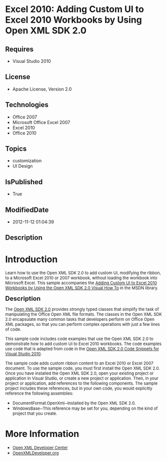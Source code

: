 # Excel 2010: Adding Custom UI to Excel 2010 Workbooks by Using Open XML SDK 2.0
## Requires
* Visual Studio 2010
## License
* Apache License, Version 2.0
## Technologies
* Office 2007
* Microsoft Office Excel 2007
* Excel 2010
* Office 2010
## Topics
* customization
* UI Design
## IsPublished
* True
## ModifiedDate
* 2012-11-12 01:04:39
## Description

<h1>Introduction</h1>
<p><span style="font-size:small">Learn how to use the Open XML SDK 2.0 to add custom UI, modifying the ribbon, to a Microsoft Excel 2010 or 2007 workbook, without loading the workbook into Microsoft Excel. This sample accompanies the
<a href="http://msdn.microsoft.com/en-us/library/hh832141.aspx">Adding Custom UI to Excel 2010 Workbooks by Using the Open XML SDK 2.0 Visual How To</a> in the MSDN library.</span></p>
<p><span style="font-size:20px; font-weight:bold">Description</span></p>
<p><span style="font-size:small">The <a href="http://www.microsoft.com/download/en/details.aspx?displaylang=en&id=5124">
Open XML SDK 2.0</a> provides strongly typed classes that simplify the task of manipulating the Office Open XML file formats. The classes in the Open XML SDK 2.0 encapsulate many common tasks that developers perform on Office Open XML packages, so that you
 can perform complex operations with just a few lines of code.</span></p>
<p><span style="font-size:small">This sample code includes code examples that use the Open XML SDK 2.0 to demonstrate how to add custom UI to Excel 2010 workbooks. The code examples use code that is adapted from code in the
<a href="http://www.microsoft.com/download/en/details.aspx?displaylang=en&id=17985">
Open XML SDK 2.0 Code Snippets for Visual Studio 2010</a>.</span></p>
<p><span style="font-size:small">The sample code adds custom ribbon content to an Excel 2010 or Excel 2007 document. To use the sample code, you must first install the Open XML SDK 2.0. Once you have installed the Open XML SDK 2.0, open your existing project
 or application in Visual Studio, or create a new project or application. Then, in your project or application, add references to the following components. The sample project includes these references, but in your own code, you would explicitly reference the
 following assemblies:</span></p>
<ul>
<li><span style="font-size:small">DocumentFormat.OpenXml─Installed by the Open XML SDK 2.0.</span>
</li><li><span style="font-size:small">WindowsBase─This reference may be set for you, depending on the kind of project that you create.&nbsp;</span>
</li></ul>
<h1>More Information</h1>
<ul>
<li><a href="http://msdn.microsoft.com/en-us/office/bb265236.aspx"></a><span style="font-size:small"><a href="http://msdn.microsoft.com/en-us/office/bb265236.aspx">Open XML Developer Center</a>&nbsp;
</span></li><li><span style="font-size:small"><a href="http://openxmldeveloper.org/">OpenXMLDeveloper.org</a>&nbsp;
</span><em><br>
</em></li></ul>
